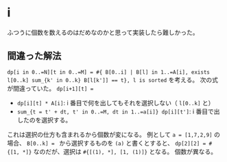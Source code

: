 # i
ふつうに個数を数えるのはだめなのかと思って実装したら難しかった。
## 間違った解法
`dp[i in 0..=N][t in 0..=M] = #{ B[0..i] | B[l] in 1..=A[i], exists l[0..k] sum_{k' in 0..k} B[l[k']] == t}, l is sorted`
を考える。
次の式が間違っていた。
`dp[i+1][t] =`
- `dp[i][t] * A[i]`: i 番目で何を出してもそれを選択しない（ `l[0..k]` と）
- `sum_{t = t' + dt, t' in 0..=M, dt in 1..=a[i]} dp[i][t']`: i 番目で出したのを選択する。

これは選択の仕方も含まれるから個数が変になる。
例として `a = [1,7,2,9]` の場合、
`B[0..k] = ` から選択するものを `(a)` と書くとすると、
`dp[2][2] = #{[1, *]}` なのだが、選択は `#{[(1), *], [1, (1)]}` となる。
個数が異なる。
